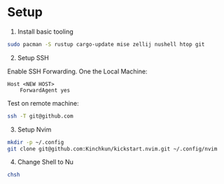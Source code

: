 # Setup

1. Install basic tooling

```bash
sudo pacman -S rustup cargo-update mise zellij nushell htop git
```

2. Setup SSH

Enable SSH Forwarding. One the Local Machine:


```
Host <NEW HOST>
    ForwardAgent yes
```

Test on remote machine:

```bash
ssh -T git@github.com
```


3. Setup Nvim

```bash
mkdir -p ~/.config
git clone git@github.com:Kinchkun/kickstart.nvim.git ~/.config/nvim
```

4. Change Shell to Nu

```bash
chsh
```
